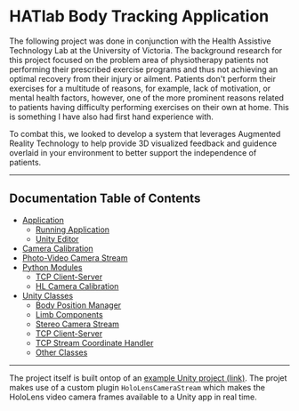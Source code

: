 # HATlab Body Tracking Application  

The following project was done in conjunction with the Health Assistive Technology Lab at the University of Victoria. The background research for this project focused on the problem area of physiotherapy patients not performing their prescribed exercise programs and thus not achieving an optimal recovery from their injury or ailment. Patients don't perform their exercises for a multitude of reasons, for example, lack of motivation, or mental health factors, however, one of the more prominent reasons related to patients having difficulty performing exercises on their own at home. This is something I have also had first hand experience with.

To combat this, we looked to develop a system that leverages Augmented Reality Technology to help provide 3D visualized feedback and guidence overlaid in your environment to better support the independence of patients.

---  
## Documentation Table of Contents  

* [Application](./Documentation/Application/)  
    * [Running Application](./Documentation/Application/Running_Application/Application_Execution.md)  
    * [Unity Editor](./Documentation/Application/Unity_Editor/Unity_Editor.md)  
* [Camera Calibration](./Documentation/Camera_Calibration/Camera-Calibration.md)  
* [Photo-Video Camera Stream](./Documentation/PV_Camera_Stream/CameraStream-FrameCapture.md)  
* [Python Modules](./Documentation/Python_Modules/)  
    * [TCP Client-Server](./Documentation/Python_Modules/TCP_Client_Server_Py.md)  
    * [HL Camera Calibration](./Documentation/Python_Modules/HLCameraCalibration.md)  
* [Unity Classes](./Documentation/Unity_Classes/)  
    * [Body Position Manager](./Documentation/Unity_Classes/BodyPositionManager.md)  
    * [Limb Components](./Documentation/Unity_Classes/LimbComponents.md)  
    * [Stereo Camera Stream](./Documentation/Unity_Classes/StereoCameraStream.md)  
    * [TCP Client-Server](./Documentation/Unity_Classes/TCP_Client_Server.md)  
    * [TCP Stream Coordinate Handler](./Documentation/Unity_Classes/TCPStreamCoordinateHandler.md)  
    * [Other Classes](./Documentation/Unity_Classes/Other_Classes.md)

---

The project itself is built ontop of an [example Unity project (link)](https://github.com/EnoxSoftware/HoloLensCameraStream/tree/master/HoloLensVideoCaptureExample/Assets/CamStream). The projet makes use of a custom plugin `HoloLensCameraStream` which makes the HoloLens video camera frames available to a Unity app in real time.